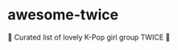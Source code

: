 # awesome-twice
:revolving_hearts: Curated list of lovely K-Pop girl group TWICE :revolving_hearts:
